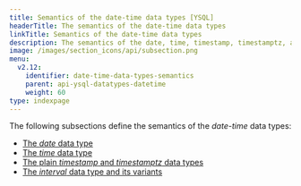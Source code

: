```yaml
---
title: Semantics of the date-time data types [YSQL]
headerTitle: The semantics of the date-time data types
linkTitle: Semantics of the date-time data types
description: The semantics of the date, time, timestamp, timestamptz, and interval data types. [YSQL]
image: /images/section_icons/api/subsection.png
menu:
  v2.12:
    identifier: date-time-data-types-semantics
    parent: api-ysql-datatypes-datetime
    weight: 60
type: indexpage
---
```


The following subsections define the semantics of the _date-time_ data types:
- [The _date_ data type](./type-date/)
- [The _time_ data type](./type-time/)
- [The plain _timestamp_ and _timestamptz_ data types](./type-timestamp/)
- [The _interval_ data type and its variants](./type-interval/)
